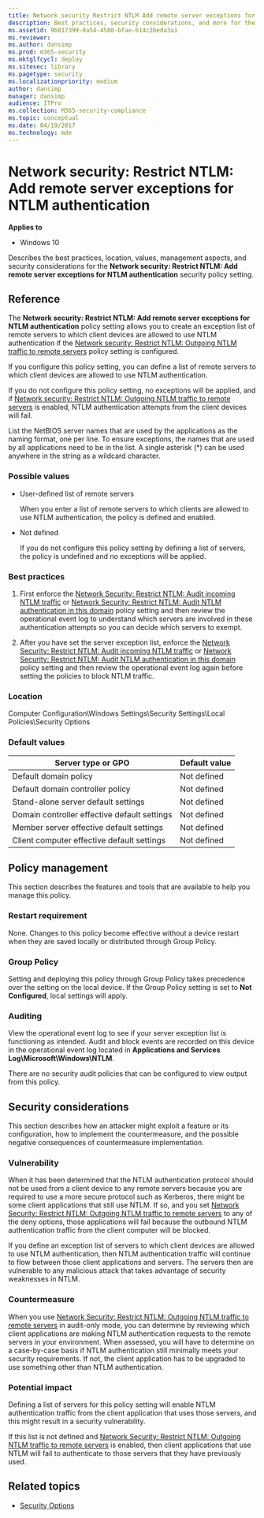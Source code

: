 ```yaml
---
title: Network security Restrict NTLM Add remote server exceptions for NTLM authentication (Windows 10)
description: Best practices, security considerations, and more for the policy setting, Network security Restrict NTLM Add remote server exceptions for NTLM authentication.
ms.assetid: 9b017399-0a54-4580-bfae-614c2beda3a1
ms.reviewer: 
ms.author: dansimp
ms.prod: m365-security
ms.mktglfcycl: deploy
ms.sitesec: library
ms.pagetype: security
ms.localizationpriority: medium
author: dansimp
manager: dansimp
audience: ITPro
ms.collection: M365-security-compliance
ms.topic: conceptual
ms.date: 04/19/2017
ms.technology: mde
---
```


# Network security: Restrict NTLM: Add remote server exceptions for NTLM authentication

**Applies to**
-   Windows 10

Describes the best practices, location, values, management aspects, and security considerations for the **Network security: Restrict NTLM: Add remote server exceptions for NTLM authentication** security policy setting.

## Reference

The **Network security: Restrict NTLM: Add remote server exceptions for NTLM authentication** policy setting allows you to create an exception list of remote servers to which client devices are allowed to use NTLM authentication if the [Network security: Restrict NTLM: Outgoing NTLM traffic to remote servers](network-security-restrict-ntlm-outgoing-ntlm-traffic-to-remote-servers.md) policy setting is configured.

If you configure this policy setting, you can define a list of remote servers to which client devices are allowed to use NTLM authentication.

If you do not configure this policy setting, no exceptions will be applied, and if [Network security: Restrict NTLM: Outgoing NTLM traffic to remote servers](network-security-restrict-ntlm-outgoing-ntlm-traffic-to-remote-servers.md) is enabled, NTLM authentication attempts from the client devices will fail.

List the NetBIOS server names that are used by the applications as the naming format, one per line. To ensure exceptions, the names that are used by all applications need to be in the list. A single asterisk (\*) can be used anywhere in the string as a wildcard character.

### Possible values

-   User-defined list of remote servers

    When you enter a list of remote servers to which clients are allowed to use NTLM authentication, the policy is defined and enabled.

-   Not defined

    If you do not configure this policy setting by defining a list of servers, the policy is undefined and no exceptions will be applied.

### Best practices

1.  First enforce the [Network Security: Restrict NTLM: Audit incoming NTLM traffic](network-security-restrict-ntlm-audit-incoming-ntlm-traffic.md) or [Network Security: Restrict NTLM: Audit NTLM authentication in this domain](network-security-restrict-ntlm-audit-ntlm-authentication-in-this-domain.md) policy setting and then review the operational event log to understand which servers are involved in these authentication attempts so you can decide which servers to exempt.

2.  After you have set the server exception list, enforce the [Network Security: Restrict NTLM: Audit incoming NTLM traffic](network-security-restrict-ntlm-audit-incoming-ntlm-traffic.md) or [Network Security: Restrict NTLM: Audit NTLM authentication in this domain](network-security-restrict-ntlm-audit-ntlm-authentication-in-this-domain.md) policy setting and then review the operational event log again before setting the policies to block NTLM traffic.

### Location

Computer Configuration\\Windows Settings\\Security Settings\\Local Policies\\Security Options

### Default values

| Server type or GPO | Default value |
| - | - |
| Default domain policy| Not defined| 
| Default domain controller policy | Not defined| 
| Stand-alone server default settings | Not defined| 
| Domain controller effective default settings | Not defined| 
| Member server effective default settings | Not defined| 
| Client computer effective default settings| Not defined| 
 
## Policy management

This section describes the features and tools that are available to help you manage this policy.

### Restart requirement

None. Changes to this policy become effective without a device restart when they are saved locally or distributed through Group Policy.

### Group Policy

Setting and deploying this policy through Group Policy takes precedence over the setting on the local device. If the Group Policy setting is set to **Not Configured**, local settings will apply.

### Auditing

View the operational event log to see if your server exception list is functioning as intended. Audit and block events are recorded on this device in the operational event log located in **Applications and Services Log\\Microsoft\\Windows\\NTLM**.

There are no security audit policies that can be configured to view output from this policy.

## Security considerations

This section describes how an attacker might exploit a feature or its configuration, how to implement the countermeasure, and the possible negative consequences of countermeasure implementation.

### Vulnerability

When it has been determined that the NTLM authentication protocol should not be used from a client device to any remote servers because you are required to use a more secure protocol such as Kerberos, there might be some client applications that still use NTLM. If so, and you set [Network Security: 
Restrict NTLM: Outgoing NTLM traffic to remote servers](network-security-restrict-ntlm-outgoing-ntlm-traffic-to-remote-servers.md) to any of the deny options, those applications will fail because the outbound NTLM authentication traffic from the client computer will be blocked.

If you define an exception list of servers to which client devices are allowed to use NTLM authentication, then NTLM authentication traffic will continue to flow between those client applications and servers. The servers then are vulnerable to any malicious attack that takes advantage of security weaknesses in NTLM.

### Countermeasure

When you use [Network Security: Restrict NTLM: Outgoing NTLM traffic to remote servers](network-security-restrict-ntlm-outgoing-ntlm-traffic-to-remote-servers.md) in audit-only mode, you can determine by reviewing which client applications are making NTLM authentication requests to the remote 
servers in your environment. When assessed, you will have to determine on a case-by-case basis if NTLM authentication still minimally meets your security requirements. If not, the client application has to be upgraded to use something other than NTLM authentication.

### Potential impact

Defining a list of servers for this policy setting will enable NTLM authentication traffic from the client application that uses those servers, and this might result in a security vulnerability.

If this list is not defined and [Network Security: Restrict NTLM: Outgoing NTLM traffic to remote servers](network-security-restrict-ntlm-outgoing-ntlm-traffic-to-remote-servers.md) is enabled, then client applications that use NTLM will fail to authenticate to those servers that they have previously used.

## Related topics

- [Security Options](security-options.md)
